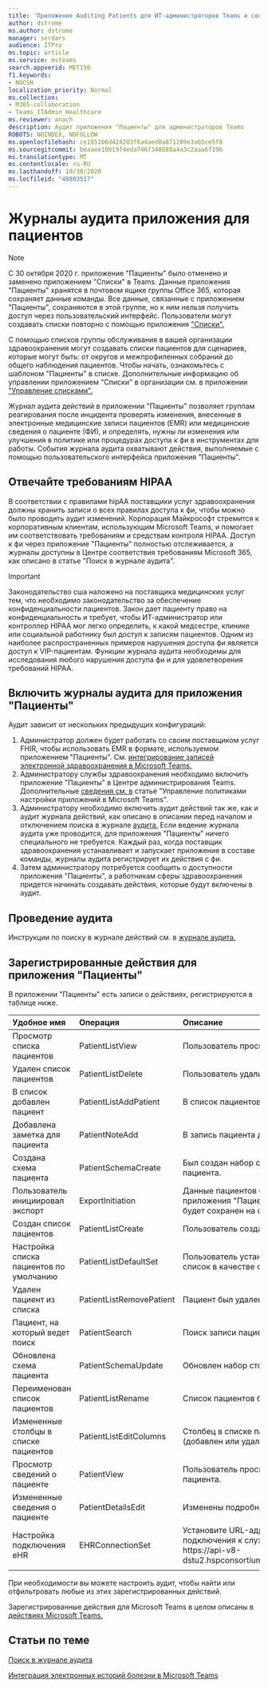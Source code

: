 ```yaml
---
title: 'Приложение Auditing Patients для ИТ-администраторов Teams и соответствия требованиям '
author: dstrome
ms.author: dstrome
manager: serdars
audience: ITPro
ms.topic: article
ms.service: msteams
search.appverid: MET150
f1.keywords:
- NOCSH
localization_priority: Normal
ms.collection:
- M365-collaboration
- Teams_ITAdmin_Healthcare
ms.reviewer: anach
description: Аудит приложения "Пациенты" для администраторов Teams
ROBOTS: NOINDEX, NOFOLLOW
ms.openlocfilehash: ce1851b6d424203f6a4aed8a871209e3a65ce5f8
ms.sourcegitcommit: beaaee10019f4eda746f348888a4a3c2aaa6f196
ms.translationtype: MT
ms.contentlocale: ru-RU
ms.lasthandoff: 10/30/2020
ms.locfileid: "48803517"
---
```

# <a name="audit-logs-for-patients-app"></a>Журналы аудита приложения для пациентов

> [!NOTE]
> С 30 октября 2020 г. приложение "Пациенты" [](https://support.microsoft.com/office/get-started-with-lists-in-teams-c971e46b-b36c-491b-9c35-efeddd0297db) было отменено и заменено приложением "Списки" в Teams. Данные приложения "Пациенты" хранятся в почтовом ящике группы Office 365, которая сохраняет данные команды. Все данные, связанные с приложением "Пациенты", сохраняются в этой группе, но к ним нельзя получить доступ через пользовательский интерфейс. Пользователи могут создавать списки повторно с помощью приложения ["Списки".](https://support.microsoft.com/office/get-started-with-lists-in-teams-c971e46b-b36c-491b-9c35-efeddd0297db)
>
>С помощью списков группы обслуживания в вашей организации здравоохранения могут создавать списки пациентов для сценариев, которые могут быть: от округов и межпрофиленных собраний до общего наблюдения пациентов. Чтобы начать, ознакомьтесь с шаблоном "Пациенты" в списке. Дополнительные информацию об управлении приложением "Списки" в организации см. в приложении ["Управление списками".](../../manage-lists-app.md)

Журнал аудита действий в приложении "Пациенты" позволяет группам реагирования после инцидента проверять изменения, внесенные в электронные медицинские записи пациентов (EMR) или медицинские сведения о пациенте (ФИ), и определять, нужны ли изменения или улучшения в политике или процедурах доступа к фи в инструментах для работы. События журнала аудита охватывают действия, выполняемые с помощью пользовательского интерфейса приложения "Пациенты".

## <a name="meet-hipaa-requirements"></a>Отвечайте требованиям HIPAA

В соответствии с правилами hipAA поставщики услуг здравоохранения должны хранить записи о всех правилах доступа к фи, чтобы можно было проводить аудит изменений. Корпорация Майкрософт стремится к корпоративным клиентам, использующим Microsoft Teams, и помогает им соответствовать требованиям и средствам контроля HIPAA. Доступ к фи через приложение "Пациенты" полностью отслеживается, а журналы доступны в Центре соответствия [](https://docs.microsoft.com/microsoft-365/compliance/search-the-audit-log-in-security-and-compliance) требованиям Microsoft 365, как описано в статье "Поиск в журнале аудита".

> [!IMPORTANT]
> Законодательство сша наложено на поставщика медицинских услуг тем, что необходимо законодательство за обеспечение конфиденциальности пациентов. Закон дает пациенту право на конфиденциальность и требует, чтобы ИТ-администратор или контроллер HIPAA мог легко определить, к какой медсестре, клинике или социальной работнику был доступ к записям пациентов. Одним из наиболее распространенных примеров нарушения доступа фи является доступ к VIP-пациентам. Функции журнала аудита необходимы для исследования любого нарушения доступа фи и для удовлетворения требований HIPAA.

<!-- add an image from the security and compliance center audit log search page showing an event, Ansuman please let me know whether we need to copy an existing screen shot (and which one) or grab a new one -->

## <a name="enable-audit-logs-for-the-patients-app"></a>Включить журналы аудита для приложения "Пациенты"

Аудит зависит от нескольких предыдущих конфигураций:

1. Администратор должен будет работать со своим поставщиком услуг FHIR, чтобы использовать EMR в формате, используемом приложением "Пациенты". См. [интегрирование записей электронной здравоохранения в Microsoft Teams.](patients-app.md)
2. Администратору службы здравоохранения необходимо включить приложение "Пациенты" в Центре администрирования Teams. Дополнительные [сведения см. в](../../teams-app-setup-policies.md) статье "Управление политиками настройки приложений в Microsoft Teams".
3. Администратору необходимо включить аудит действий так же, как и аудит журнала действий, как описано в описании перед началом и отключением поиска в журнале [аудита.](https://docs.microsoft.com/office365/securitycompliance/turn-audit-log-search-on-or-off#turn-on-audit-log-search) [](https://docs.microsoft.com/microsoft-365/compliance/search-the-audit-log-in-security-and-compliance#before-you-begin) Если ведение журнала аудита уже проводится, для приложения "Пациенты" ничего специального не требуется. Каждый раз, когда поставщик здравоохранения устанавливает и запускает приложение в составе команды, журналы аудита регистрирует их действия с фи.
4. Затем администратору потребуется сообщить о доступности приложения "Пациенты", а работникам сферы здравоохранения придется начинать создавать действия, которые будут включены в аудит.

<!-- add link out to client doc when available -->

## <a name="run-an-audit"></a>Проведение аудита

Инструкции по поиску в журнале действий см. в [журнале аудита.](https://docs.microsoft.com/office365/securitycompliance/search-the-audit-log-in-security-and-compliance#search-the-audit-log)

## <a name="logged-activities-for-patients-app"></a>Зарегистрированные действия для приложения "Пациенты"

В приложении "Пациенты" есть записи о действиях, регистрируются в таблице ниже.

|Удобное имя |Операция|Описание|
|:---|:---|:---|
| Просмотр списка пациентов | PatientListView | Пользователь просмотрел список пациентов.|
| Удален список пациентов | PatientListDelete | Пользователь удалил список пациентов.|
| В список добавлен пациент | PatientListAddPatient | В список пациентов был добавлен пациент. |
| Добавлена заметка для пациента | PatientNoteAdd | В запись пациента добавлена заметка. |
| Создана схема пациента | PatientSchemaCreate | Был создан набор столбцов в записи пациента. |
| Пользователь инициировал экспорт | ExportInitiation | Данные пациентов были экспортироваться из приложения "Пациенты" в файл Excel. Файл будет сохранен на сайте SharePoint группы. |
| Создан список пациентов | PatientListCreate | Пользователь создал список пациентов.|
| Настройка списка пациентов по умолчанию| PatientListDefaultSet| Пользователь установил определенный список в качестве списка по умолчанию.|
| Удален пациент из списка| PatientListRemovePatient | Пациент был удален из списка пациентов. |
| Пациент, на который ведет поиск | PatientSearch | Поиск записи пациента в службе EHR. |
| Обновлена схема пациента | PatientSchemaUpdate  | Обновлен набор столбцов в записи пациента. |<!-- | Перемещен пациент в другой список| PatientMoved | Запись пациента была перемещена из одного списка в другой. |-->
| Переименован список пациентов | PatientListRename | Список пациентов был переименован. |
| Измененные столбцы в списке пациентов | PatientListEditColumns | Столбец в списке пациентов был изменен (добавлен или удален). |
| Просмотр сведений о пациенте | PatientView | Пользователь просматривал запись пациента.|
| Измененные сведения о пациенте | PatientDetailsEdit | Изменены подробности записи пациента. |
| Настройка подключения eHR | EHRConnectionSet | Установите URL-адрес, используемый для подключения к службе FHIR EHR. Пример: https://<span>api-v8-dstu2.hspconsortium.org/ContosoHospital/open</span>  |
||||

При необходимости вы можете настроить аудит, чтобы найти или отфильтровать любые из этих зарегистрированных действий.

Зарегистрированные действия для Microsoft Teams в целом описаны в [действиях Microsoft Teams.](https://docs.microsoft.com/office365/securitycompliance/search-the-audit-log-in-security-and-compliance#microsoft-teams-activities)

## <a name="related-topics"></a>Статьи по теме

[Поиск в журнале аудита](https://docs.microsoft.com/microsoft-365/compliance/search-the-audit-log-in-security-and-compliance)

[Интеграция электронных историй болезни в Microsoft Teams](patients-app.md)

